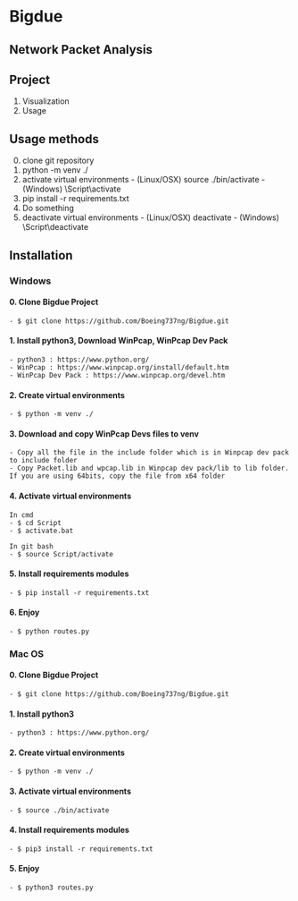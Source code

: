 # Bigdue

## Network Packet Analysis

## Project
  1. Visualization
  2. Usage

## Usage methods
  0. clone git repository
  1. python -m venv ./
  2. activate virtual environments
    - (Linux/OSX) source ./bin/activate
    - (Windows) \Script\activate
  3. pip install -r requirements.txt
  4. Do something
  5. deactivate virtual environments
    - (Linux/OSX) deactivate
    - (Windows) \Script\deactivate

## Installation

### Windows
  #### 0. Clone Bigdue Project
    - $ git clone https://github.com/Boeing737ng/Bigdue.git

  #### 1. Install python3, Download WinPcap, WinPcap Dev Pack
    - python3 : https://www.python.org/
    - WinPcap : https://www.winpcap.org/install/default.htm
    - WinPcap Dev Pack : https://www.winpcap.org/devel.htm

  #### 2. Create virtual environments
    - $ python -m venv ./

  #### 3. Download and copy WinPcap Devs files to venv
    - Copy all the file in the include folder which is in Winpcap dev pack to include folder
    - Copy Packet.lib and wpcap.lib in Winpcap dev pack/lib to lib folder. If you are using 64bits, copy the file from x64 folder
    
  #### 4. Activate virtual environments
    In cmd
    - $ cd Script
    - $ activate.bat

    In git bash
    - $ source Script/activate
    
  #### 5. Install requirements modules
    - $ pip install -r requirements.txt

  #### 6. Enjoy
    - $ python routes.py
    
### Mac OS
  #### 0. Clone Bigdue Project
    - $ git clone https://github.com/Boeing737ng/Bigdue.git

  #### 1. Install python3
    - python3 : https://www.python.org/

  #### 2. Create virtual environments
    - $ python -m venv ./

  #### 3. Activate virtual environments
    - $ source ./bin/activate

  #### 4. Install requirements modules
    - $ pip3 install -r requirements.txt

  #### 5. Enjoy
    - $ python3 routes.py